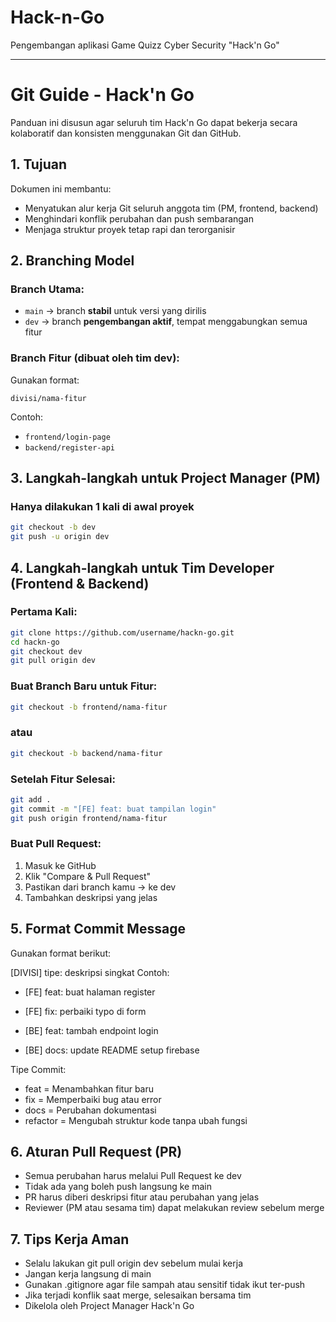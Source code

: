 # Hack-n-Go
Pengembangan aplikasi Game Quizz Cyber Security "Hack'n Go"

-----------------------------------------

# Git Guide - Hack'n Go

Panduan ini disusun agar seluruh tim Hack'n Go dapat bekerja secara kolaboratif dan konsisten menggunakan Git dan GitHub.


## 1. Tujuan

Dokumen ini membantu:
- Menyatukan alur kerja Git seluruh anggota tim (PM, frontend, backend)
- Menghindari konflik perubahan dan push sembarangan
- Menjaga struktur proyek tetap rapi dan terorganisir


## 2. Branching Model

### Branch Utama:
- `main` → branch **stabil** untuk versi yang dirilis
- `dev` → branch **pengembangan aktif**, tempat menggabungkan semua fitur

### Branch Fitur (dibuat oleh tim dev):
Gunakan format:

`divisi/nama-fitur`

Contoh:
- `frontend/login-page`
- `backend/register-api`


## 3. Langkah-langkah untuk Project Manager (PM)

### Hanya dilakukan 1 kali di awal proyek

```bash
git checkout -b dev
git push -u origin dev
```

## 4. Langkah-langkah untuk Tim Developer (Frontend & Backend)

### Pertama Kali:

```bash
git clone https://github.com/username/hackn-go.git
cd hackn-go
git checkout dev
git pull origin dev
```

### Buat Branch Baru untuk Fitur:

```bash
git checkout -b frontend/nama-fitur
```

### atau

```bash
git checkout -b backend/nama-fitur
```

### Setelah Fitur Selesai:

```bash
git add .
git commit -m "[FE] feat: buat tampilan login"
git push origin frontend/nama-fitur
```

### Buat Pull Request:
1. Masuk ke GitHub
2. Klik "Compare & Pull Request"
3. Pastikan dari branch kamu → ke dev
4. Tambahkan deskripsi yang jelas


## 5. Format Commit Message

Gunakan format berikut:

[DIVISI] tipe: deskripsi singkat
Contoh:

- [FE] feat: buat halaman register

- [FE] fix: perbaiki typo di form

- [BE] feat: tambah endpoint login

- [BE] docs: update README setup firebase

Tipe Commit:

- feat = Menambahkan fitur baru
- fix = Memperbaiki bug atau error
- docs = Perubahan dokumentasi
- refactor = Mengubah struktur kode tanpa ubah fungsi


## 6. Aturan Pull Request (PR)

- Semua perubahan harus melalui Pull Request ke dev
- Tidak ada yang boleh push langsung ke main
- PR harus diberi deskripsi fitur atau perubahan yang jelas
- Reviewer (PM atau sesama tim) dapat melakukan review sebelum merge


## 7. Tips Kerja Aman

- Selalu lakukan git pull origin dev sebelum mulai kerja
- Jangan kerja langsung di main
- Gunakan .gitignore agar file sampah atau sensitif tidak ikut ter-push
- Jika terjadi konflik saat merge, selesaikan bersama tim
- Dikelola oleh Project Manager Hack'n Go